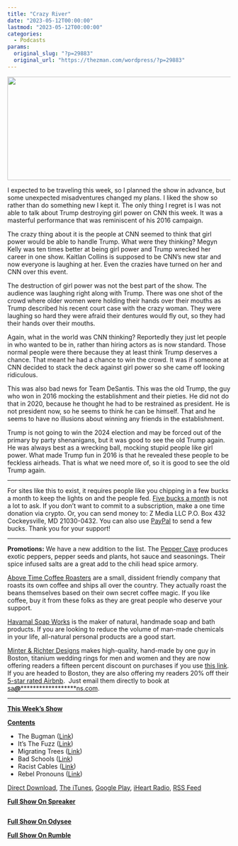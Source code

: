 ```yaml
---
title: "Crazy River"
date: "2023-05-12T00:00:00"
lastmod: "2023-05-12T00:00:00"
categories:
  - Podcasts
params:
  original_slug: "?p=29883"
  original_url: "https://thezman.com/wordpress/?p=29883"
---
```


[<img
src="http://thezman.com/wordpress/wp-content/uploads/2018/01/Power-Hour.png"
decoding="async" width="600" height="233" />](http://thezman.com/wordpress/wp-content/uploads/2018/01/Power-Hour.png)

I expected to be traveling this week, so I planned the show in advance,
but some unexpected misadventures changed my plans. I liked the show so
rather than do something new I kept it. The only thing I regret is I was
not able to talk about Trump destroying girl power on CNN this week. It
was a masterful performance that was reminiscent of his 2016 campaign.

The crazy thing about it is the people at CNN seemed to think that girl
power would be able to handle Trump. What were they thinking? Megyn
Kelly was ten times better at being girl power and Trump wrecked her
career in one show. Kaitlan Collins is supposed to be CNN’s new star and
now everyone is laughing at her. Even the crazies have turned on her and
CNN over this event.

The destruction of girl power was not the best part of the show. The
audience was laughing right along with Trump. There was one shot of the
crowd where older women were holding their hands over their mouths as
Trump described his recent court case with the crazy woman. They were
laughing so hard they were afraid their dentures would fly out, so they
had their hands over their mouths.

Again, what in the world was CNN thinking? Reportedly they just let
people in who wanted to be in, rather than hiring actors as is now
standard. Those normal people were there because they at least think
Trump deserves a chance. That meant he had a chance to win the crowd. It
was if someone at CNN decided to stack the deck against girl power so
she came off looking ridiculous.

This was also bad news for Team DeSantis. This was the old Trump, the
guy who won in 2016 mocking the establishment and their pieties. He did
not do that in 2020, because he thought he had to be restrained as
president. He is not president now, so he seems to think he can be
himself. That and he seems to have no illusions about winning any
friends in the establishment.

Trump is not going to win the 2024 election and may be forced out of the
primary by party shenanigans, but it was good to see the old Trump
again. He was always best as a wrecking ball, mocking stupid people like
girl power. What made Trump fun in 2016 is that he revealed these people
to be feckless airheads. That is what we need more of, so it is good to
see the old Trump again.

------------------------------------------------------------------------

For sites like this to exist, it requires people like you chipping in a
few bucks a month to keep the lights on and the people fed.
<a href="https://www.subscribestar.com/the-z-blog"
rel="noopener noreferrer" target="_blank">Five bucks a month</a> is not
a lot to ask. If you don’t want to commit to a subscription, make a one
time donation via crypto. Or, you can send money to: Z Media LLC P.O.
Box 432 Cockeysville, MD 21030-0432. You can also use <a
href="https://www.paypal.com/cgi-bin/webscr?cmd=_s-xclick&amp;hosted_button_id=UDAS2Q8JYA6CN&amp;source=url"
rel="noopener noreferrer" target="_blank">PayPal</a> to send a few
bucks. Thank you for your support!

------------------------------------------------------------------------

**Promotions:** We have a new addition to the list. The
<a href="https://peppercave.com/shop/ols/products" rel="noopener"
target="_blank">Pepper Cave</a> produces exotic peppers, pepper seeds
and plants, hot sauce and seasonings. Their spice infused salts are a
great add to the chili head spice armory.

<a href="https://abovetimecoffee.com/" rel="noopener"
target="_blank">Above Time Coffee Roasters</a> are a small, dissident
friendly company that roasts its own coffee and ships all over the
country. They actually roast the beans themselves based on their own
secret coffee magic. If you like coffee, buy it from these folks as they
are great people who deserve your support.

<a href="https://havamalsoapworks.com/" rel="noopener"
target="_blank">Havamal Soap Works</a> is the maker of natural, handmade
soap and bath products. If you are looking to reduce the volume of
man-made chemicals in your life, all-natural personal products are a
good start.

<a href="https://www.minterandrichterdesigns.com/"
rel="noreferrer nofollow noopener" target="_blank">Minter &amp; Richter
Designs</a> makes high-quality, hand-made by one guy in Boston, titanium
wedding rings for men and women and they are now offering readers a
fifteen percent discount on purchases if you use
<a href="https://www.minterandrichterdesigns.com/discount/ZMAN"
rel="noreferrer nofollow noopener" target="_blank">this link</a>.
<span class="highlight"><span class="colour"><span class="font"><span class="size">If
you are headed to Boston, they are also offering my readers 20% off
their <a
href="https://www.airbnb.com/users/7988017/listings?user_id=7988017&amp;s=3"
rel="noopener noreferrer" target="_blank">5-star rated Airbnb</a>.  Just
email them directly to book at
<a href="mailto:sa***@*********************ns.com"
data-original-string="JdwOqO8PkaL5AxNg/RUqew==cb7xeCxx4aB/Uda/D0qRU3JF9+uXfPzwUhCedMdaiA7D/mL3l1FpN8mZf1CO5tHAT5u"><span
class="apbct-email-encoder"
data-original-string="qw+6Yc4ep3WitSHT4DVQmQ==cb7SLFfxNTRVVHBWhwN5IswRvxkDZI0tQrUbnbH+0EuKx1zHhl+4IKm7EEnOU5nKvuT"
title="This contact has been encoded by Anti-Spam by CleanTalk. Click to decode. To finish the decoding make sure that JavaScript is enabled in your browser.">sa<span
class="apbct-blur">***</span>@<span
class="apbct-blur">*********************</span>ns.com</span></a>.</span></span></span></span>

------------------------------------------------------------------------

**<u>This Week’s Show</u>**

**<u>Contents</u>**

-   The Bugman
    (<a href="https://twitter.com/SteveRustad1" rel="noopener"
    target="_blank">Link</a>)
-   It’s The Fuzz (<a
    href="https://edition.cnn.com/2023/05/06/politics/nationalism-conservatism-what-matters/index.html"
    rel="noopener" target="_blank">Link</a>)
-   Migrating Trees (<a
    href="https://www.scientificamerican.com/article/forest-service-explores-moving-trees-to-save-them-from-hotter-weather/"
    rel="noopener" target="_blank">Link</a>)
-   Bad Schools
    (<a href="https://twitter.com/JohnPatLeary/status/1649772747604602880"
    rel="noopener" target="_blank">Link</a>)
-   Racist Cables
    (<a href="https://twitter.com/Abebab/status/1654519870682279936"
    rel="noopener" target="_blank">Link</a>)
-   Rebel Pronouns (<a
    href="https://www.belfercenter.org/event/gendered-approaches-organizing-insurgency-why-rebels-conform-or-subvert-patriarchal-gender"
    rel="noopener" target="_blank">Link</a>)

<a href="https://api.spreaker.com/v2/episodes/53784560/download.mp3"
rel="noopener" target="_blank">Direct Download</a>, <a
href="https://itunes.apple.com/us/podcast/the-z-blog-power-hour/id1262799640?mt=2"
rel="noopener noreferrer" target="_blank">The iTunes</a>, <a
href="https://podcasts.google.com/?feed=aHR0cHM6Ly93d3cuc3ByZWFrZXIuY29tL3Nob3cvMjU4OTY1Ny9lcGlzb2Rlcy9mZWVk"
rel="noopener noreferrer" target="_blank">Google Play</a>, <a href="https://www.iheart.com/podcast/the-z-blog-power-hour-29246491/"
rel="noopener noreferrer" target="_blank">iHeart Radio,</a>
<a href="https://www.spreaker.com/show/2589657/episodes/feed"
rel="noopener noreferrer" target="_blank">RSS Feed</a>

**<u>Full Show On Spreaker</u>**

<span class="mce_SELRES_start" mce-type="bookmark"
style="display: inline-block; width: 0px; overflow: hidden; line-height: 0;">﻿</span><span class="mce_SELRES_start"
mce-type="bookmark"
style="display: inline-block; width: 0px; overflow: hidden; line-height: 0;">﻿</span>

**<u>Full Show On Odysee</u>**

**<u>Full Show On Rumble</u>**

<span class="mce_SELRES_start" mce-type="bookmark"
style="display: inline-block; width: 0px; overflow: hidden; line-height: 0;">﻿</span>
